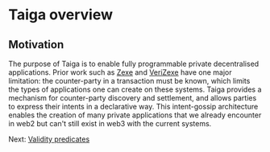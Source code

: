 # Taiga overview

## Motivation

The purpose of Taiga is to enable fully programmable private decentralised applications. Prior work such as [Zexe](https://eprint.iacr.org/2018/962.pdf) and [VeriZexe](https://eprint.iacr.org/2022/802) have one major limitation: the counter-party in a transaction must be known, which limits the types of applications one can create on these systems. Taiga provides a mechanism for counter-party discovery and settlement, and allows parties to express their intents in a declarative way. This intent-gossip architecture enables the creation of many private applications that we already encounter in web2 but can't still exist in web3 with the current systems.

Next: [Validity predicates](./validity-predicates.md)